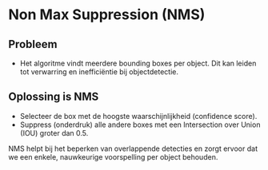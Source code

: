 # Non Max Suppression (NMS)

## Probleem
- Het algoritme vindt meerdere bounding boxes per object. Dit kan leiden tot verwarring en inefficiëntie bij objectdetectie.

## Oplossing is NMS
- Selecteer de box met de hoogste waarschijnlijkheid (confidence score).
- Suppress (onderdruk) alle andere boxes met een Intersection over Union (IOU) groter dan 0.5. 

NMS helpt bij het beperken van overlappende detecties en zorgt ervoor dat we een enkele, nauwkeurige voorspelling per object behouden.